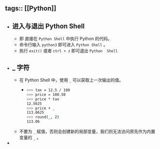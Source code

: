 tags:: [[Python]]
---

- ## 进入与退出 Python Shell
	- 即 直接在 `Python Shell` 中执行 Python 的代码。
	- 命令行输入 `python3` 即可进入 `Python Shell` 。
	- 执行 `exit()` 或者 `ctrl + z` 即可退出 `Python  Shell`
- ## _  字符
	- 在 Python Shell 中，使用 `_` 可以获取上一次输出的值。
		- ```sh
		  >>> tax = 12.5 / 100
		  >>> price = 100.50
		  >>> price * tax
		  12.5625
		  >>> price + _
		  113.0625
		  >>> round(_, 2)
		  113.06
		  ```
	- 不要为 `_` 赋值，否则会创建新的局部变量，我们则无法访问原先作为内置变量的 `_` 。
-